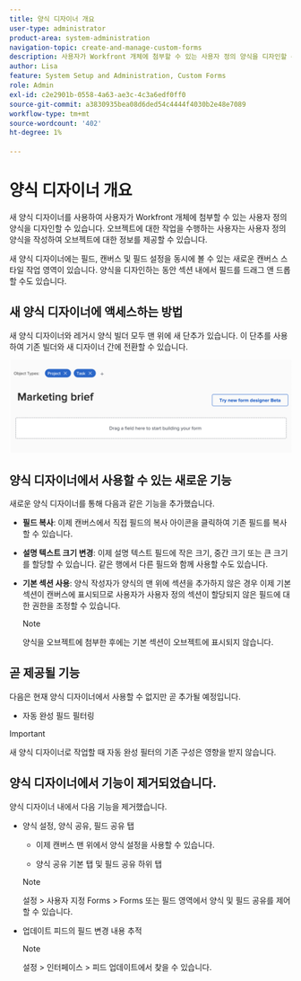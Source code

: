 ```yaml
---
title: 양식 디자이너 개요
user-type: administrator
product-area: system-administration
navigation-topic: create-and-manage-custom-forms
description: 사용자가 Workfront 개체에 첨부할 수 있는 사용자 정의 양식을 디자인할 수 있습니다. 오브젝트에 대한 작업을 수행하는 사용자는 사용자 정의 양식을 작성하여 오브젝트에 대한 정보를 제공할 수 있습니다.
author: Lisa
feature: System Setup and Administration, Custom Forms
role: Admin
exl-id: c2e2901b-0558-4a63-ae3c-4c3a6edf0ff0
source-git-commit: a3830935bea08d6ded54c4444f4030b2e48e7089
workflow-type: tm+mt
source-wordcount: '402'
ht-degree: 1%

---
```


# 양식 디자이너 개요

새 양식 디자이너를 사용하여 사용자가 Workfront 개체에 첨부할 수 있는 사용자 정의 양식을 디자인할 수 있습니다. 오브젝트에 대한 작업을 수행하는 사용자는 사용자 정의 양식을 작성하여 오브젝트에 대한 정보를 제공할 수 있습니다.

새 양식 디자이너에는 필드, 캔버스 및 필드 설정을 동시에 볼 수 있는 새로운 캔버스 스타일 작업 영역이 있습니다. 양식을 디자인하는 동안 섹션 내에서 필드를 드래그 앤 드롭할 수도 있습니다.

<!-- add screenshot when field settings empty state is ready -->

## 새 양식 디자이너에 액세스하는 방법

새 양식 디자이너와 레거시 양식 빌더 모두 맨 위에 새 단추가 있습니다. 이 단추를 사용하여 기존 빌더와 새 디자이너 간에 전환할 수 있습니다.

![새 양식 디자이너로 전환](assets/switch-views.png)

## 양식 디자이너에서 사용할 수 있는 새로운 기능

새로운 양식 디자이너를 통해 다음과 같은 기능을 추가했습니다.

* **필드 복사**: 이제 캔버스에서 직접 필드의 복사 아이콘을 클릭하여 기존 필드를 복사할 수 있습니다.

* **설명 텍스트 크기 변경**: 이제 설명 텍스트 필드에 작은 크기, 중간 크기 또는 큰 크기를 할당할 수 있습니다. 같은 행에서 다른 필드와 함께 사용할 수도 있습니다.

* **기본 섹션 사용**: 양식 작성자가 양식의 맨 위에 섹션을 추가하지 않은 경우 이제 기본 섹션이 캔버스에 표시되므로 사용자가 사용자 정의 섹션이 할당되지 않은 필드에 대한 권한을 조정할 수 있습니다.

  >[!NOTE]
  >
  >양식을 오브젝트에 첨부한 후에는 기본 섹션이 오브젝트에 표시되지 않습니다.

## 곧 제공될 기능

다음은 현재 양식 디자이너에서 사용할 수 없지만 곧 추가될 예정입니다.

* 자동 완성 필드 필터링

>[!IMPORTANT]
>
>새 양식 디자이너로 작업할 때 자동 완성 필터의 기존 구성은 영향을 받지 않습니다.

## 양식 디자이너에서 기능이 제거되었습니다.

양식 디자이너 내에서 다음 기능을 제거했습니다.

* 양식 설정, 양식 공유, 필드 공유 탭

   * 이제 캔버스 맨 위에서 양식 설정을 사용할 수 있습니다.

   * 양식 공유 기본 탭 및 필드 공유 하위 탭

  >[!NOTE]
  >
  >설정 > 사용자 지정 Forms > Forms 또는 필드 영역에서 양식 및 필드 공유를 제어할 수 있습니다.

* 업데이트 피드의 필드 변경 내용 추적

  >[!NOTE]
  >
  >설정 > 인터페이스 > 피드 업데이트에서 찾을 수 있습니다.

